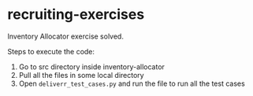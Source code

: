 # recruiting-exercises

Inventory Allocator exercise solved.

Steps to execute the code:
  1. Go to src directory inside inventory-allocator
  2. Pull all the files in some local directory
  3. Open <code>deliverr_test_cases.py</code> and run the file to run all the test cases
